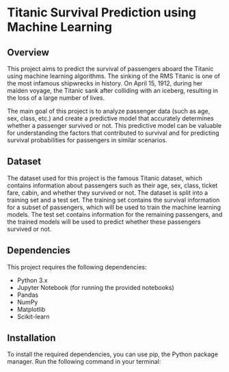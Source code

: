 # Titanic Survival Prediction using Machine Learning

## Overview
This project aims to predict the survival of passengers aboard the Titanic using machine learning algorithms. The sinking of the RMS Titanic is one of the most infamous shipwrecks in history. On April 15, 1912, during her maiden voyage, the Titanic sank after colliding with an iceberg, resulting in the loss of a large number of lives. 

The main goal of this project is to analyze passenger data (such as age, sex, class, etc.) and create a predictive model that accurately determines whether a passenger survived or not. This predictive model can be valuable for understanding the factors that contributed to survival and for predicting survival probabilities for passengers in similar scenarios.

## Dataset
The dataset used for this project is the famous Titanic dataset, which contains information about passengers such as their age, sex, class, ticket fare, cabin, and whether they survived or not. The dataset is split into a training set and a test set. The training set contains the survival information for a subset of passengers, which will be used to train the machine learning models. The test set contains information for the remaining passengers, and the trained models will be used to predict whether these passengers survived or not.

## Dependencies
This project requires the following dependencies:
- Python 3.x
- Jupyter Notebook (for running the provided notebooks)
- Pandas
- NumPy
- Matplotlib
- Scikit-learn

## Installation
To install the required dependencies, you can use pip, the Python package manager. Run the following command in your terminal:

